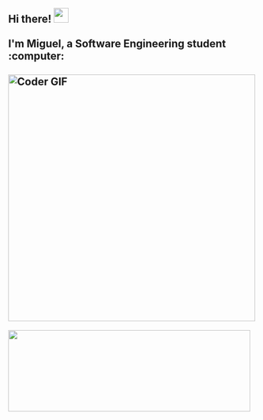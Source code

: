 <h2 align="left">
 <abc>
  <br>Hi there! <img src="https://user-images.githubusercontent.com/42378118/110234147-e3259600-7f4e-11eb-95be-0c4047144dea.gif" width="30"><br>
  <br> I'm Miguel, a Software Engineering student :computer:<br>
  <br>
    <img src="https://media.giphy.com/media/SWoSkN6DxTszqIKEqv/giphy.gif" alt="Coder GIF" width="500">
 </abc>
</h2> 
<p>
  <img align="left" width="490" height="165" src="https://github-readme-stats.vercel.app/api?username=MGP-71&show_icons=true&hide_border=false&line_height=20&title_color=f69673&icon_color=1b93c9&show_owner=true"/>
</p>

